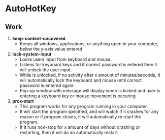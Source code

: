 # AutoHotKey

## Work

1. **keep-content-uncovered**
   - Keeps all windows, applications, or anything open in your computer, below the y-axis value entered
2. **lock-system-input**
   - Locks users input from keyboard and mouse. 
   - Listens for keyboard keys and if correct password is entered then it will unlock the user input.
   - While is unlocked, if no activity after x amount of minutes/seconds, it will automatically lock the keyboard and mouse until correct password is entered again. 
   - Pop-up window with message will display when is locked and user is entering a keyboard key or mouse movement is occuring
3. **prox-start**
   - This program works for any program running in your computer. 
   - It will start the program specified, and will watch if it crashes for any reason or if program closes, it will automatically re-start the program.
   - If it runs non-stop for x amount of days without crashing or restarting, then it will do an automatically restart
